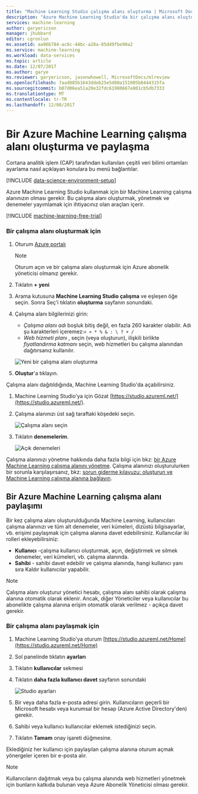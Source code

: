 ```yaml
---
title: "Machine Learning Studio çalışma alanı oluşturma | Microsoft Docs"
description: "Azure Machine Learning Studio'da bir çalışma alanı oluşturma"
services: machine-learning
author: garyericson
manager: jhubbard
editor: cgronlun
ms.assetid: aa96b784-ac6c-44bc-a28a-85d49fbe90a2
ms.service: machine-learning
ms.workload: data-services
ms.topic: article
ms.date: 12/07/2017
ms.author: garye
ms.reviewer: garyericson, jasonwhowell, MicrosoftDocs/mlreview
ms.openlocfilehash: 7aad885b1643ddeb25e5d00a151005b8444315fa
ms.sourcegitcommit: b07d06ea51a20e32fdc61980667e801cb5db7333
ms.translationtype: MT
ms.contentlocale: tr-TR
ms.lasthandoff: 12/08/2017
---
```

# <a name="create-and-share-an-azure-machine-learning-workspace"></a>Bir Azure Machine Learning çalışma alanı oluşturma ve paylaşma
Cortana analitik işlem (CAP) tarafından kullanılan çeşitli veri bilimi ortamları ayarlama nasıl açıklayan konulara bu menü bağlantılar.

[!INCLUDE [data-science-environment-setup](../../../includes/cap-setup-environments.md)]

Azure Machine Learning Studio kullanmak için bir Machine Learning çalışma alanınızın olması gerekir. Bu çalışma alanı oluşturmak, yönetmek ve denemeler yayımlamak için ihtiyacınız olan araçları içerir.

[!INCLUDE [machine-learning-free-trial](../../../includes/machine-learning-free-trial.md)]

### <a name="to-create-a-workspace"></a>Bir çalışma alanı oluşturmak için
1. Oturum [Azure portalı](https://portal.azure.com/)

    > [!NOTE]
    > Oturum açın ve bir çalışma alanı oluşturmak için Azure abonelik yöneticisi olmanız gerekir. 
    >
    > 

2. Tıklatın **+ yeni**

3. Arama kutusuna **Machine Learning Studio çalışma** ve eşleşen öğe seçin. Sonra Seç'i tıklatın **oluşturma** sayfanın sonundaki.

4. Çalışma alanı bilgilerinizi girin:

    - *Çalışma alanı adı* boşluk bitiş değil, en fazla 260 karakter olabilir. Adı şu karakterleri içeremez:`< > * % & : \ ? + /`
    - *Web hizmeti planı* , seçin (veya oluşturun), ilişkili birlikte *fiyatlandırma katmanı* seçin, web hizmetleri bu çalışma alanından dağıtırsanız kullanılır.

    ![Yeni bir çalışma alanı oluşturma](./media/create-workspace/create-new-workspace.png)

5. **Oluştur**'a tıklayın.

Çalışma alanı dağıtıldığında, Machine Learning Studio'da açabilirsiniz.

1. Machine Learning Studio'ya için Gözat [https://studio.azureml.net/](https://studio.azureml.net/).

2. Çalışma alanınızı üst sağ taraftaki köşedeki seçin.

    ![Çalışma alanı seçin](./media/create-workspace/open-workspace.png)

3. Tıklatın **denemelerim**.

    ![Açık denemeleri](./media/create-workspace/my-experiments.png)

Çalışma alanınızı yönetme hakkında daha fazla bilgi için bkz: [bir Azure Machine Learning çalışma alanını yönetme](manage-workspace.md).
Çalışma alanınızı oluşturulurken bir sorunla karşılaşırsanız, bkz: [sorun giderme kılavuzu: oluşturun ve Machine Learning çalışma alanına bağlayın](troubleshooting-creating-ml-workspace.md).


## <a name="sharing-an-azure-machine-learning-workspace"></a>Bir Azure Machine Learning çalışma alanı paylaşımı
Bir kez çalışma alanı oluşturulduğunda Machine Learning, kullanıcıları çalışma alanınızı ve tüm alt denemeler, veri kümeleri, dizüstü bilgisayarlar, vb. erişimi paylaşmak için çalışma alanına davet edebilirsiniz. Kullanıcılar iki rolleri ekleyebilirsiniz:

* **Kullanıcı** -çalışma kullanıcı oluşturmak, açın, değiştirmek ve silmek denemeler, veri kümeleri, vb. çalışma alanında.
* **Sahibi** - sahibi davet edebilir ve çalışma alanında, hangi kullanıcı yanı sıra Kaldır kullanıcılar yapabilir.

> [!NOTE]
> Çalışma alanı oluşturur yönetici hesabı, çalışma alanı sahibi olarak çalışma alanına otomatik olarak eklenir. Ancak, diğer Yöneticiler veya kullanıcılar bu abonelikte çalışma alanına erişim otomatik olarak verilmez - açıkça davet gerekir.
> 
> 

### <a name="to-share-a-workspace"></a>Bir çalışma alanı paylaşmak için

1. Machine Learning Studio'ya oturum [https://studio.azureml.net/Home](https://studio.azureml.net/Home)

2. Sol panelinde tıklatın **ayarları**

3. Tıklatın **kullanıcılar** sekmesi

4. Tıklatın **daha fazla kullanıcı davet** sayfanın sonundaki

    ![Studio ayarları](./media/create-workspace/settings.png)

5. Bir veya daha fazla e-posta adresi girin. Kullanıcıların geçerli bir Microsoft hesabı veya kurumsal bir hesap (Azure Active Directory'den) gerekir.

6. Sahibi veya kullanıcı kullanıcılar eklemek istediğinizi seçin.

7. Tıklatın **Tamam** onay işareti düğmesine.

Eklediğiniz her kullanıcı için paylaşılan çalışma alanına oturum açmak yönergeler içeren bir e-posta alır.

> [!NOTE]
> Kullanıcıların dağıtmak veya bu çalışma alanında web hizmetleri yönetmek için bunların katkıda bulunan veya Azure Abonelik Yöneticisi olması gerekir. 




